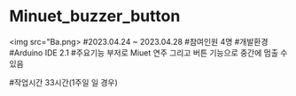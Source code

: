 # Minuet_buzzer_button
<img src="Ba.png>
#2023.04.24 ~ 2023.04.28
#참여인원
4명
#개발환경
#Arduino IDE 2.1
#주요기능
부저로 Miuet 연주 그리고 버튼 기능으로 중간에 멈출 수 있음

#작업시간
33시간(1주일 일 경우)
